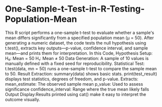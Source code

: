 # One-Sample-t-Test-in-R-Testing-Population-Mean
This R script performs a one-sample t-test to evaluate whether a sample's mean differs significantly from a specified population mean (μ = 50). After generating a numeric dataset, the code tests the null hypothesis using t.test(), extracts key outputs—p-value, confidence interval, and sample mean—and prints them for interpretation.
In this Code,
Hypothesis Setup:
H₀: Mean = 50
H₁: Mean ≠ 50
Data Generation: A sample of 10 values is manually defined with a fixed seed for reproducibility.
Statistical Test: t.test(data, mn = 50) runs a one-sample t-test to compare the sample mean to 50.
Result Extraction: summary(data) shows basic stats.
print(test_result) displays test statistics, degrees of freedom, and p-value.
Extracts: mean_estimate: The observed sample mean
p_value: Used to assess significance
confidence_interval: Range where the true mean likely falls
Output Display:Results printed using cat() make it easy to interpret the outcome visually.
